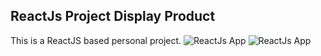 
## ReactJs Project Display Product

This is a ReactJS based personal project.
![ReactJs App](<https://raw.githubusercontent.com/Denver44/YoutubeClone-React/main/src/images/Screenshot%20(141).png>)
![ReactJs App](<https://raw.githubusercontent.com/Denver44/YoutubeClone-React/main/src/images/Screenshot%20(140).png>)